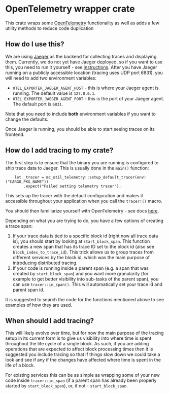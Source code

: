 # OpenTelemetry wrapper crate

This crate wraps some [OpenTelemetry](https://github.com/open-telemetry/opentelemetry-rust) functionality as well as adds a few utility methods to reduce code duplication

## How do I use this?

We are using [Jaeger](https://www.jaegertracing.io/) as the backend for collecting traces and displaying them.
Currently, we do not yet have Jaeger deployed, so if you want to use this, you need to run it yourself - see [instructions](https://www.jaegertracing.io/docs/1.23/getting-started/#all-in-one). After you have Jaeger running on a publicly accessible location (tracing uses UDP port 6831), you will need to add two environment variables:
- `OTEL_EXPORTER_JAEGER_AGENT_HOST` - this is where your Jaeger agent is running. The default value is `127.0.0.1`.
- `OTEL_EXPORTER_JAEGER_AGENT_PORT` - this is the port of your Jaeger agent. The default port is `6831`.

Note that you need to include **both** environment variables if you want to change the defaults.

Once Jaeger is running, you should be able to start seeing traces on its frontend.

## How do I add tracing to my crate?

The first step is to ensure that the binary you are running is configured to ship trace data to Jaeger. This is usually done in the `main()` function:
```
    let _tracer = mc_util_telemetry::setup_default_tracer(env!("CARGO_PKG_NAME"))
        .expect("Failed setting telemetry tracer");
```

This sets up the tracer with the default configuration and makes it accessible throughout your application when you call the `tracer!()` macro.

You should then familiarize yourself with OpenTelemetry - see docs [here](https://docs.rs/opentelemetry/latest/opentelemetry/).

Depending on what you are trying to do, you have a few options of creating a trace span:
1. If your trace data is tied to a specific block id (right now all trace data is), you should start by looking at `start_block_span`. This function creates a new span that has its trace ID set to the block id (also see `block_index_to_trace_id`). This trick allows us to group traces from different services by the block id, which was the main purpose of introducing distributed tracing.
1. If your code is running inside a parent span (e.g. a span that was created by `start_block_span`) and you want more granularity (for example to get better visibility into sub-tasks of the parent span), you can use `tracer::in_span()`. This will automatically set your trace id and parent span id.

It is suggested to search the code for the functions mentioned above to see examples of how they are used.

## When should I add tracing?

This will likely evolve over time, but for now the main purpose of the tracing setup in its current form is to give us visibility into where time is spent throughout the life cycle of a single block. As such, if you are adding operations that are expected to affect block processing times then it is suggested you include tracing so that if things slow down we could take a look and see if any if the changes have affected where time is spent in the life of a block.

For existing services this can be as simple as wrapping some of your new code inside `tracer::in_span` (if a parent span has already been properly started by `start_block_span`), or, if not - `start_block_span`.
